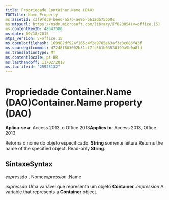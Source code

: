```yaml
---
title: Propriedade Container.Name (DAO)
TOCTitle: Name Property
ms:assetid: c3f9fdc9-beed-a57b-ae95-5612db75b50c
ms:mtpsurl: https://msdn.microsoft.com/library/Ff823054(v=office.15)
ms:contentKeyID: 48547580
ms.date: 09/18/2015
mtps_version: v=office.15
ms.openlocfilehash: 169982df924f165c4f2e9705e63af3e0c086f43f
ms.sourcegitcommit: d7248f803002b31cf7fc561b03530199a9b0a8fd
ms.translationtype: MT
ms.contentlocale: pt-BR
ms.lasthandoff: 11/02/2018
ms.locfileid: "25925132"
---
```

# <a name="containername-property-dao"></a><span data-ttu-id="f3eeb-102">Propriedade Container.Name (DAO)</span><span class="sxs-lookup"><span data-stu-id="f3eeb-102">Container.Name property (DAO)</span></span>


<span data-ttu-id="f3eeb-103">**Aplica-se a**: Access 2013, o Office 2013</span><span class="sxs-lookup"><span data-stu-id="f3eeb-103">**Applies to**: Access 2013, Office 2013</span></span>

<span data-ttu-id="f3eeb-p101">Retorna o nome do objeto especificado. **String** somente leitura.</span><span class="sxs-lookup"><span data-stu-id="f3eeb-p101">Returns the name of the specified object. Read-only **String**.</span></span>

## <a name="syntax"></a><span data-ttu-id="f3eeb-106">Sintaxe</span><span class="sxs-lookup"><span data-stu-id="f3eeb-106">Syntax</span></span>

<span data-ttu-id="f3eeb-107">*expressão* . Nome</span><span class="sxs-lookup"><span data-stu-id="f3eeb-107">*expression* .Name</span></span>

<span data-ttu-id="f3eeb-108">*expressão* Uma variável que representa um objeto **Container** .</span><span class="sxs-lookup"><span data-stu-id="f3eeb-108">*expression* A variable that represents a **Container** object.</span></span>

